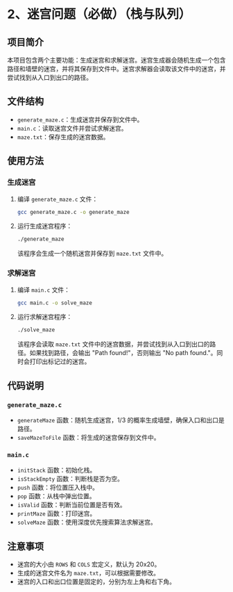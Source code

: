 # 2、迷宫问题（必做）（栈与队列）

## 项目简介

本项目包含两个主要功能：生成迷宫和求解迷宫。迷宫生成器会随机生成一个包含路径和墙壁的迷宫，并将其保存到文件中。迷宫求解器会读取该文件中的迷宫，并尝试找到从入口到出口的路径。

## 文件结构

- `generate_maze.c`：生成迷宫并保存到文件中。
- `main.c`：读取迷宫文件并尝试求解迷宫。
- `maze.txt`：保存生成的迷宫数据。

## 使用方法

### 生成迷宫

1. 编译 `generate_maze.c` 文件：
    ```sh
    gcc generate_maze.c -o generate_maze
    ```

2. 运行生成迷宫程序：
    ```sh
    ./generate_maze
    ```

   该程序会生成一个随机迷宫并保存到 `maze.txt` 文件中。

### 求解迷宫

1. 编译 `main.c` 文件：
    ```sh
    gcc main.c -o solve_maze
    ```

2. 运行求解迷宫程序：
    ```sh
    ./solve_maze
    ```

   该程序会读取 `maze.txt` 文件中的迷宫数据，并尝试找到从入口到出口的路径。如果找到路径，会输出 "Path found!"，否则输出 "No path found."。同时会打印出标记过的迷宫。

## 代码说明

### `generate_maze.c`

- `generateMaze` 函数：随机生成迷宫，1/3 的概率生成墙壁，确保入口和出口是路径。
- `saveMazeToFile` 函数：将生成的迷宫保存到文件中。

### `main.c`

- `initStack` 函数：初始化栈。
- `isStackEmpty` 函数：判断栈是否为空。
- `push` 函数：将位置压入栈中。
- `pop` 函数：从栈中弹出位置。
- `isValid` 函数：判断当前位置是否有效。
- `printMaze` 函数：打印迷宫。
- `solveMaze` 函数：使用深度优先搜索算法求解迷宫。

## 注意事项

- 迷宫的大小由 `ROWS` 和 `COLS` 宏定义，默认为 20x20。
- 生成的迷宫文件名为 `maze.txt`，可以根据需要修改。
- 迷宫的入口和出口位置是固定的，分别为左上角和右下角。